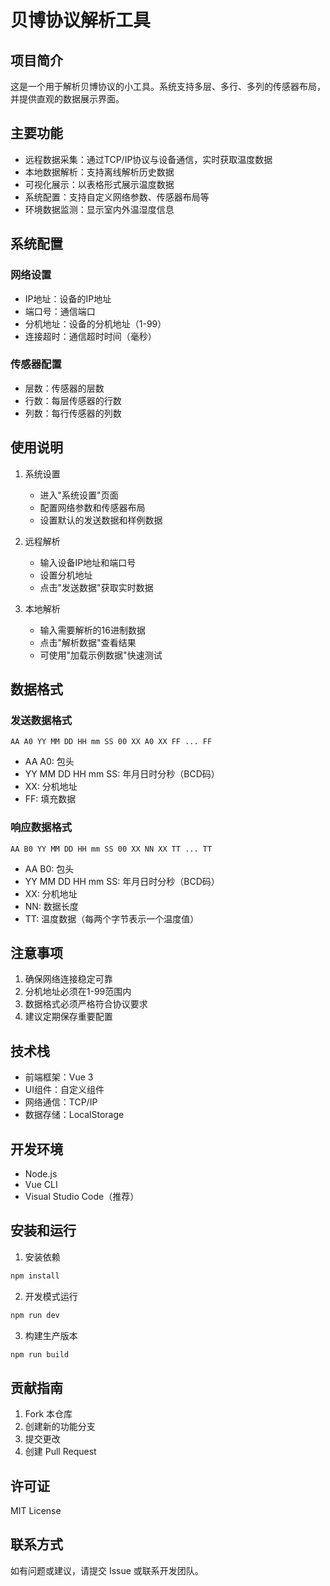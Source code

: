# 贝博协议解析工具

## 项目简介
这是一个用于解析贝博协议的小工具。系统支持多层、多行、多列的传感器布局，并提供直观的数据展示界面。

## 主要功能
- 远程数据采集：通过TCP/IP协议与设备通信，实时获取温度数据
- 本地数据解析：支持离线解析历史数据
- 可视化展示：以表格形式展示温度数据
- 系统配置：支持自定义网络参数、传感器布局等
- 环境数据监测：显示室内外温湿度信息

## 系统配置
### 网络设置
- IP地址：设备的IP地址
- 端口号：通信端口
- 分机地址：设备的分机地址（1-99）
- 连接超时：通信超时时间（毫秒）

### 传感器配置
- 层数：传感器的层数
- 行数：每层传感器的行数
- 列数：每行传感器的列数

## 使用说明
1. 系统设置
   - 进入"系统设置"页面
   - 配置网络参数和传感器布局
   - 设置默认的发送数据和样例数据

2. 远程解析
   - 输入设备IP地址和端口号
   - 设置分机地址
   - 点击"发送数据"获取实时数据

3. 本地解析
   - 输入需要解析的16进制数据
   - 点击"解析数据"查看结果
   - 可使用"加载示例数据"快速测试

## 数据格式
### 发送数据格式
```
AA A0 YY MM DD HH mm SS 00 XX A0 XX FF ... FF
```
- AA A0: 包头
- YY MM DD HH mm SS: 年月日时分秒（BCD码）
- XX: 分机地址
- FF: 填充数据

### 响应数据格式
```
AA B0 YY MM DD HH mm SS 00 XX NN XX TT ... TT
```
- AA B0: 包头
- YY MM DD HH mm SS: 年月日时分秒（BCD码）
- XX: 分机地址
- NN: 数据长度
- TT: 温度数据（每两个字节表示一个温度值）

## 注意事项
1. 确保网络连接稳定可靠
2. 分机地址必须在1-99范围内
3. 数据格式必须严格符合协议要求
4. 建议定期保存重要配置

## 技术栈
- 前端框架：Vue 3
- UI组件：自定义组件
- 网络通信：TCP/IP
- 数据存储：LocalStorage

## 开发环境
- Node.js
- Vue CLI
- Visual Studio Code（推荐）

## 安装和运行
1. 安装依赖
```bash
npm install
```

2. 开发模式运行
```bash
npm run dev
```

3. 构建生产版本
```bash
npm run build
```

## 贡献指南
1. Fork 本仓库
2. 创建新的功能分支
3. 提交更改
4. 创建 Pull Request

## 许可证
MIT License

## 联系方式
如有问题或建议，请提交 Issue 或联系开发团队。
